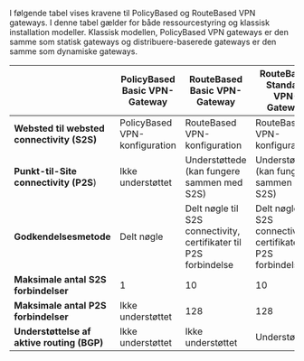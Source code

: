 I følgende tabel vises kravene til PolicyBased og RouteBased VPN gateways. I denne tabel gælder for både ressourcestyring og klassisk installation modeller. Klassisk modellen, PolicyBased VPN gateways er den samme som statisk gateways og distribuere-baserede gateways er den samme som dynamiske gateways.


|   | **PolicyBased Basic VPN-Gateway** | **RouteBased Basic VPN-Gateway** | **RouteBased Standard VPN-Gateway**   | **RouteBased høj ydeevne VPN-Gateway** |
|---|---------------------------------------|---------------------------------------|----------------------------|----------------------------------|
|    **Websted til websted connectivity (S2S)**  | PolicyBased VPN-konfiguration        | RouteBased VPN-konfiguration  | RouteBased VPN-konfiguration     | RouteBased VPN-konfiguration    |
| **Punkt-til-Site connectivity (P2S**)      | Ikke understøttet   | Understøttede (kan fungere sammen med S2S)  | Understøttede (kan fungere sammen med S2S)  | Understøttede (kan fungere sammen med S2S) |
| **Godkendelsesmetode**                 |    Delt nøgle  | Delt nøgle til S2S connectivity, certifikater til P2S forbindelse | Delt nøgle til S2S connectivity, certifikater til P2S forbindelse | Delt nøgle til S2S connectivity, certifikater til P2S forbindelse |
| **Maksimale antal S2S forbindelser**       | 1                              | 10                                                                    | 10                                | 30                               |
| **Maksimale antal P2S forbindelser**       | Ikke understøttet                  | 128                                                                   | 128                               | 128                              |
|**Understøttelse af aktive routing (BGP)**           | Ikke understøttet                  | Ikke understøttet                                                         | Understøttes                     | Understøttes                   |
 
